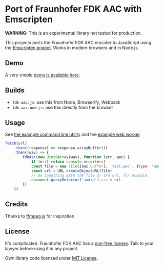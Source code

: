 # Port of Fraunhofer FDK AAC with Emscripten

**WARNING:** This is an experimental library not tested for production.

This projects ports the Fraunhofer FDK AAC encoder to JavaScript using the
[Emscripten project](https://github.com/kripken/emscripten). Works in modern browsers and in Node.js.

## Demo

A very simple [demo is available here](https://salomvary.com/fdk-aac.js/examples/).

## Builds

- `fdk-aac.js`: use this from Node, Browserify, Webpack
- `fdk-aac.umd.js`: use this directly from the browser

## Usage

See [the example command line utility](bin/encode-aac) and the [example web worker](examples/worker.js).

```js
fetch(url)
    .then((response) => response.arrayBuffer())
    .then((wav) => {
        fdkAac(new Uint8Array(wav), function (err, aac) {
            if (err) return console.error(err)
            const file = new File([aac.buffer], 'test.aac', {type: 'audio/aac'})
            const url = URL.createObjectURL(file)
            // Do something with the file or the url, for example:
            document.querySelector('audio').src = url
        })
    })
```

## Credits

Thanks to [ffmpeg.js](https://github.com/Kagami/ffmpeg.js) for inspiration.

## License

It's complicated. Fraunhofer FDK AAC has a [non-free license](https://github.com/mstorsjo/fdk-aac/blob/master/NOTICE). Talk to your lawyer before using it in any project.

Own library code licensed under [MIT License](https://opensource.org/licenses/MIT).
